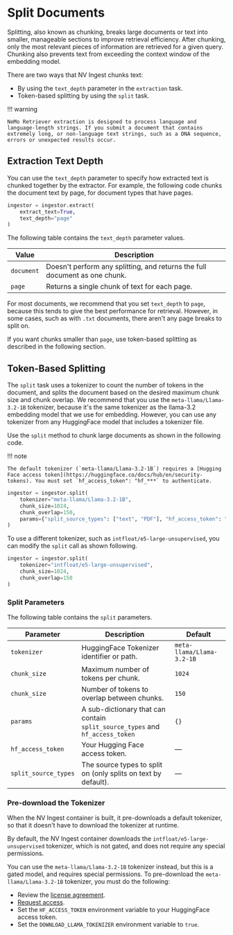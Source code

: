 # Split Documents

Splitting, also known as chunking, breaks large documents or text into smaller, manageable sections to improve retrieval efficiency. 
After chunking, only the most relevant pieces of information are retrieved for a given query. 
Chunking also prevents text from exceeding the context window of the embedding model.

There are two ways that NV Ingest chunks text:

- By using the `text_depth` parameter in the `extraction` task.
- Token-based splitting by using the `split` task.


!!! warning

    NeMo Retriever extraction is designed to process language and language-length strings. If you submit a document that contains extremely long, or non-language text strings, such as a DNA sequence, errors or unexpected results occur.



## Extraction Text Depth

You can use the `text_depth` parameter to specify how extracted text is chunked together by the extractor. 
For example, the following code chunks the document text by page, for document types that have pages.

```python
ingestor = ingestor.extract(
    extract_text=True,
    text_depth="page"
)
```

The following table contains the `text_depth` parameter values.

| Value | Description |
| ------ | ----------- |
| `document` | Doesn't perform any splitting, and returns the full document as one chunk. |
| `page` | Returns a single chunk of text for each page. |

For most documents, we recommend that you set `text_depth` to `page`, because this tends to give the best performance for retrieval. 
However, in some cases, such as with `.txt` documents, there aren't any page breaks to split on. 

If you want chunks smaller than `page`, use token-based splitting as described in the following section.



## Token-Based Splitting

The `split` task uses a tokenizer to count the number of tokens in the document, 
and splits the document based on the desired maximum chunk size and chunk overlap. 
We recommend that you use the `meta-llama/Llama-3.2-1B` tokenizer, 
because it's the same tokenizer as the llama-3.2 embedding model that we use for embedding.
However, you can use any tokenizer from any HuggingFace model that includes a tokenizer file.

Use the `split` method to chunk large documents as shown in the following code.

!!! note

    The default tokenizer (`meta-llama/Llama-3.2-1B`) requires a [Hugging Face access token](https://huggingface.co/docs/hub/en/security-tokens). You must set `hf_access_token": "hf_***` to authenticate.

```python
ingestor = ingestor.split(
    tokenizer="meta-llama/Llama-3.2-1B",
    chunk_size=1024,
    chunk_overlap=150,
    params={"split_source_types": ["text", "PDF"], "hf_access_token": "hf_***"}
)
```

To use a different tokenizer, such as `intfloat/e5-large-unsupervised`, you can modify the `split` call as shown following.

```python
ingestor = ingestor.split(
    tokenizer="intfloat/e5-large-unsupervised",
    chunk_size=1024,
    chunk_overlap=150
)
```

### Split Parameters

The following table contains the `split` parameters.

| Parameter | Description | Default |
| ------ | ----------- | -------- |
| `tokenizer` | HuggingFace Tokenizer identifier or path. | `meta-llama/Llama-3.2-1B`|
| `chunk_size` | Maximum number of tokens per chunk.  | `1024` |
| `chunk_size` | Number of tokens to overlap between chunks.  | `150` |
| `params` | A sub-dictionary that can contain `split_source_types` and `hf_access_token` | `{}` |
| `hf_access_token` | Your Hugging Face access token. | — |
| `split_source_types` | The source types to split on (only splits on text by default). | — |



### Pre-download the Tokenizer

When the NV Ingest container is built, it pre-downloads a default tokenizer,  
so that it doesn't have to download the tokenizer at runtime. 

By default, the NV Ingest container downloads the `intfloat/e5-large-unsupervised` tokenizer,
which is not gated, and does not require any special permissions.

You can use the `meta-llama/Llama-3.2-1B` tokenizer instead, 
but this is a gated model, and requires special permissions.
To pre-download the `meta-llama/Llama-3.2-1B` tokenizer, you must do the following:

- Review the [license agreement](https://huggingface.co/meta-llama/Llama-3.2-1B).
- [Request access](https://huggingface.co/meta-llama/Llama-3.2-1B).
- Set the `HF_ACCESS_TOKEN` environment variable to your HuggingFace access token.
- Set the `DOWNLOAD_LLAMA_TOKENIZER` environment variable to `true`.
